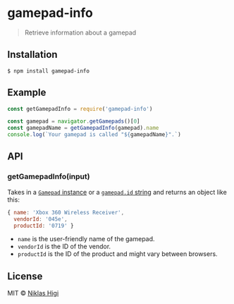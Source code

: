# gamepad-info

> Retrieve information about a gamepad

## Installation

```
$ npm install gamepad-info
```

## Example

```js
const getGamepadInfo = require('gamepad-info')

const gamepad = navigator.getGamepads()[0]
const gamepadName = getGamepadInfo(gamepad).name
console.log(`Your gamepad is called "${gamepadName}".`)
```

## API

### getGamepadInfo(input)

Takes in a [`Gamepad` instance][gamepad-instance] or a [`gamepad.id` string][gamepad-id-string] and returns an object like this:

```js
{ name: 'Xbox 360 Wireless Receiver',
  vendorId: '045e',
  productId: '0719' }
```

* `name` is the user-friendly name of the gamepad.
* `vendorId` is the ID of the vendor.
* `productId` is the ID of the product  and might vary between browsers.

## License

MIT © [Niklas Higi](https://shroudedcode.com)

[gamepad-instance]: https://developer.mozilla.org/en-US/docs/Web/API/Gamepad
[gamepad-id-string]: https://developer.mozilla.org/en-US/docs/Web/API/Gamepad/id

